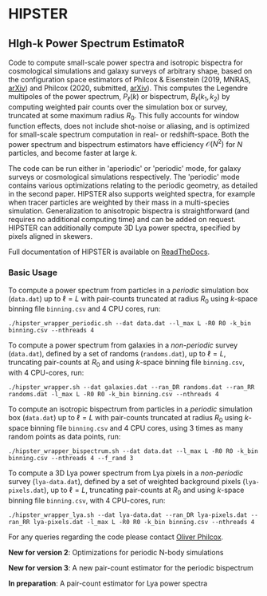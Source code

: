 # HIPSTER

## HIgh-k Power Spectrum EstimatoR

Code to compute small-scale power spectra and isotropic bispectra for cosmological simulations and galaxy surveys of arbitrary shape, based on the configuration space estimators of Philcox & Eisenstein (2019, MNRAS, [arXiv](https://arxiv.org/abs/1912.01010)) and Philcox (2020, submitted, [arXiv](https://arxiv.org/pdf/2005.01739.pdf)). This computes the Legendre multipoles of the power spectrum, $P_\ell(k)$ or bispectrum, $B_\ell(k_1,k_2)$ by computing weighted pair counts over the simulation box or survey, truncated at some maximum radius $R_0$. This fully accounts for window function effects, does not include shot-noise or aliasing, and is optimized for small-scale spectrum computation in real- or redshift-space. Both the power spectrum and bispectrum estimators have efficiency $\mathcal{O}\left(N^2\right)$ for $N$ particles, and become faster at large $k$.

The code can be run either in 'aperiodic' or 'periodic' mode, for galaxy surveys or cosmological simulations respectively. The 'periodic' mode contains various optimizations relating to the periodic geometry, as detailed in the second paper. HIPSTER also supports weighted spectra, for example when tracer particles are weighted by their mass in a multi-species simulation. Generalization to anisotropic bispectra is straightforward (and requires no additional computing time) and can be added on request. HIPSTER can additionally compute 3D Lya power spectra, specified by pixels aligned in skewers. 

Full documentation of HIPSTER is available on [ReadTheDocs](https://HIPSTER.readthedocs.io).

### Basic Usage

To compute a power spectrum from particles in a *periodic* simulation box (``data.dat``) up to $\ell=L$ with pair-counts truncated at radius $R_0$ using $k$-space binning file ``binning.csv`` and 4 CPU cores, run:

    ./hipster_wrapper_periodic.sh --dat data.dat --l_max L -R0 R0 -k_bin binning.csv --nthreads 4

To compute a power spectrum from galaxies in a *non-periodic* survey (``data.dat``), defined by a set of randoms (``randoms.dat``), up to $\ell=L$, truncating pair-counts at $R_0$ and using $k$-space binning file ``binning.csv``, with 4 CPU-cores, run:

    ./hipster_wrapper.sh --dat galaxies.dat --ran_DR randoms.dat --ran_RR randoms.dat -l_max L -R0 R0 -k_bin binning.csv --nthreads 4

To compute an isotropic bispectrum from particles in a *periodic* simulation box (``data.dat``) up to $\ell=L$ with pair-counts truncated at radius $R_0$ using $k$-space binning file ``binning.csv`` and 4 CPU cores, using 3 times as many random points as data points, run:

    ./hipster_wrapper_bispectrum.sh --dat data.dat --l_max L -R0 R0 -k_bin binning.csv --nthreads 4 --f_rand 3
        
To compute a 3D Lya power spectrum from Lya pixels in a *non-periodic* survey (``lya-data.dat``), defined by a set of weighted  background pixels (``lya-pixels.dat``), up to $\ell=L$, truncating pair-counts at $R_0$ and using $k$-space binning file ``binning.csv``, with 4 CPU-cores, run:

    ./hipster_wrapper_lya.sh --dat lya-data.dat --ran_DR lya-pixels.dat --ran_RR lya-pixels.dat -l_max L -R0 R0 -k_bin binning.csv --nthreads 4

For any queries regarding the code please contact [Oliver Philcox](mailto:ohep2@cantab.ac.uk).

**New for version 2**: Optimizations for periodic N-body simulations

**New for version 3**: A new pair-count estimator for the periodic bispectrum

**In preparation**: A pair-count estimator for Lya power spectra
